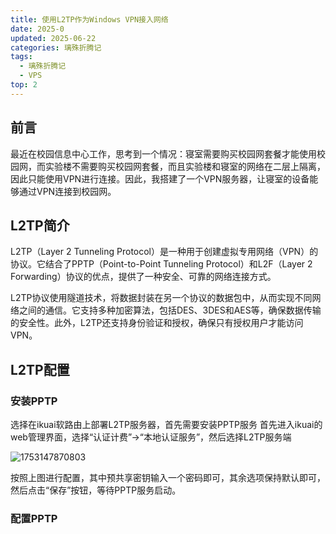 ```yaml
---
title: 使用L2TP作为Windows VPN接入网络
date: 2025-0
updated: 2025-06-22
categories: 璃殊折腾记
tags:
  - 璃殊折腾记
  - VPS
top: 2
---
```

## 前言

最近在校园信息中心工作，思考到一个情况：寝室需要购买校园网套餐才能使用校园网，而实验楼不需要购买校园网套餐，而且实验楼和寝室的网络在二层上隔离，因此只能使用VPN进行连接。因此，我搭建了一个VPN服务器，让寝室的设备能够通过VPN连接到校园网。

## L2TP简介

L2TP（Layer 2 Tunneling Protocol）是一种用于创建虚拟专用网络（VPN）的协议。它结合了PPTP（Point-to-Point Tunneling Protocol）和L2F（Layer 2 Forwarding）协议的优点，提供了一种安全、可靠的网络连接方式。

L2TP协议使用隧道技术，将数据封装在另一个协议的数据包中，从而实现不同网络之间的通信。它支持多种加密算法，包括DES、3DES和AES等，确保数据传输的安全性。此外，L2TP还支持身份验证和授权，确保只有授权用户才能访问VPN。

## L2TP配置

### 安装PPTP

选择在ikuai软路由上部署L2TP服务器，首先需要安装PPTP服务
首先进入ikuai的web管理界面，选择“认证计费”->“本地认证服务”，然后选择L2TP服务端

![1753147870803](/images/blog/1753147870803.png)


按照上图进行配置，其中预共享密钥输入一个密码即可，其余选项保持默认即可，然后点击“保存”按钮，等待PPTP服务启动。
### 配置PPTP
